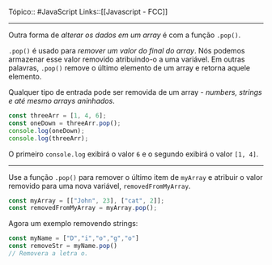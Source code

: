Tópico:: #JavaScript 
Links::[[Javascript - FCC]]

---
Outra forma de *alterar os dados em um array* é com a função `.pop()`.

`.pop()` é usado para *remover um valor do final do array*. Nós podemos armazenar esse valor removido atribuindo-o a uma variável. Em outras palavras, `.pop()` remove o último elemento de um array e retorna aquele elemento.

Qualquer tipo de entrada pode ser removida de um array - *numbers, strings e até mesmo arrays aninhados*.

```js
const threeArr = [1, 4, 6];
const oneDown = threeArr.pop();
console.log(oneDown);
console.log(threeArr);
```

O primeiro `console.log` exibirá o valor `6` e o segundo exibirá o valor `[1, 4]`.

---

Use a função `.pop()` para remover o último item de `myArray` e atribuir o valor removido para uma nova variável, `removedFromMyArray`.

```js
const myArray = [["John", 23], ["cat", 2]];
const removedFromMyArray = myArray.pop();
```

Agora um exemplo removendo strings:

```js
const myName = ["D","i","o","g","o"]
const removeStr = myName.pop()
// Removera a letra o.
```